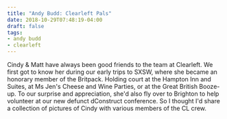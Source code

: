 ```yaml
---
title: "Andy Budd: Clearleft Pals"
date: 2018-10-29T07:48:19-04:00
draft: false
tags:
- andy budd
- clearleft
---
```

Cindy & Matt have always been good friends to the team at Clearleft. We first got to know her during our early trips to SXSW, where she became an honorary member of the Britpack. Holding court at the Hampton Inn and Suites, at Ms Jen's Cheese and Wine Parties, or at the Great British Booze-up. To our surprise and appreciation, she'd also fly over to Brighton to help volunteer at our new defunct dConstruct conference. So I thought I'd share a collection of pictures of  Cindy with various members of the CL crew.
